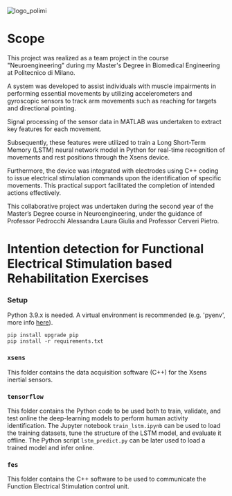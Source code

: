 ![logo_polimi](https://github.com/vettorigaia/PW-FES/assets/150171386/26bab3f8-3d90-495f-8a41-2200aa9273e0)

# Scope
This project was realized as a team project in the course "Neuroengineering" during my Master's Degree in Biomedical Engineering at Politecnico di Milano.

A system was developed to assist individuals with muscle impairments in performing essential movements by utilizing accelerometers and gyroscopic sensors to track arm movements such as reaching for targets and directional pointing. 

Signal processing of the sensor data in MATLAB was undertaken to extract key features for each movement. 

Subsequently, these features were utilized to train a Long Short-Term Memory (LSTM) neural network model in Python for real-time recognition of movements and rest positions through the Xsens device.

Furthermore, the device was integrated with electrodes using C++ coding to issue electrical stimulation commands upon the identification of specific movements. This practical support facilitated the completion of intended actions effectively.

This collaborative project was undertaken during the second year of the Master’s Degree course in Neuroengineering, under the guidance of Professor Pedrocchi Alessandra Laura Giulia and Professor Cerveri Pietro.

# Intention detection for Functional Electrical Stimulation based Rehabilitation Exercises

### Setup
Python 3.9.x is needed. A virtual environment is recommended (e.g. 'pyenv', more info [here](https://realpython.com/intro-to-pyenv/)).

    pip install upgrade pip
    pip install -r requirements.txt

### `xsens`

This folder contains the data acquisition software (C++) for the Xsens inertial sensors.

### `tensorflow`

This folder contains the Python code to be used both to train, validate, and test online the deep-learning models to perform human activity identification. The Jupyter notebook `train_lstm.ipynb` can be used to load the training datasets, tune the structure of the LSTM model, and evaluate it offline. The Python script `lstm_predict.py` can be later used to load a trained model and infer online.

### `fes`

This folder contains the C++ software to be used to communicate the Function Electrical Stimulation control unit.
